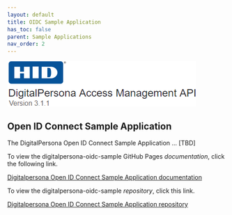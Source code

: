 ```yaml
---
layout: default
title: OIDC Sample Application
has_toc: false
parent: Sample Applications
nav_order: 2  
---
```


![](../assets/HID-logo.png)

## Open ID Connect Sample Application

The DigitalPersona Open ID Connect Sample Application ... [TBD]

To view the digitalpersona-oidc-sample GitHub Pages *documentation*,  click the following link.

[Digitalpersona Open ID Connect Sample Application  documentation](https://hidglobal.github.io/digitalpersona-oidc-sample/)

To view the digitalpersona-oidc-sample *repository*,  click this link.

[Digitalpersona Open ID Connect Sample Application repository](https://github.com/hidglobal/digitalpersona-oidc-sample/)
